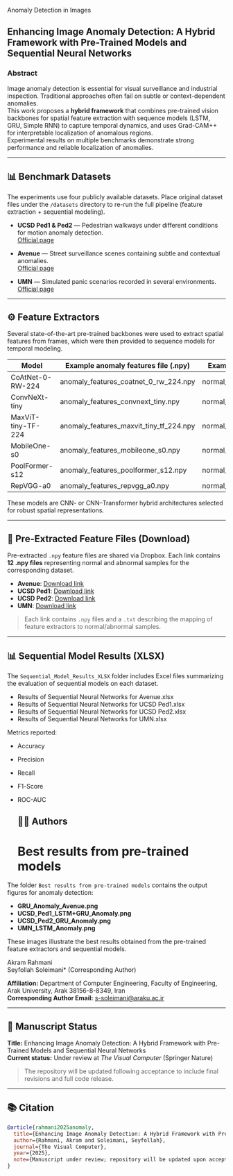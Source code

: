  Anomaly Detection in Images  
## Enhancing Image Anomaly Detection: A Hybrid Framework with Pre-Trained Models and Sequential Neural Networks

### Abstract
Image anomaly detection is essential for visual surveillance and industrial inspection. Traditional approaches often fail on subtle or context-dependent anomalies.  
This work proposes a **hybrid framework** that combines pre-trained vision backbones for spatial feature extraction with sequence models (LSTM, GRU, Simple RNN) to capture temporal dynamics, and uses Grad-CAM++ for interpretable localization of anomalous regions.  
Experimental results on multiple benchmarks demonstrate strong performance and reliable localization of anomalies.

---

## 📊 Benchmark Datasets
The experiments use four publicly available datasets. Place original dataset files under the `/datasets` directory to re-run the full pipeline (feature extraction + sequential modeling).

- **UCSD Ped1 & Ped2** — Pedestrian walkways under different conditions for motion anomaly detection.  
  [Official page](http://www.svcl.ucsd.edu/projects/anomaly/dataset.htm)

- **Avenue** — Street surveillance scenes containing subtle and contextual anomalies.  
  [Official page](https://cs-people.bu.edu/hamed/avenue_dataset.html)

- **UMN** — Simulated panic scenarios recorded in several environments.  
  [Official page](https://mha.cs.umn.edu/Movies/UMN_Anomaly_Detection.html)

---

## ⚙️ Feature Extractors
Several state-of-the-art pre-trained backbones were used to extract spatial features from frames, which were then provided to sequence models for temporal modeling.

| Model | Example anomaly features file (.npy) | Example normal features file (.npy) |
|-------|--------------------------------------|-------------------------------------|
| CoAtNet-0-RW-224 | anomaly_features_coatnet_0_rw_224.npy | normal_features_coatnet_0_rw_224.npy |
| ConvNeXt-tiny | anomaly_features_convnext_tiny.npy | normal_features_convnext_tiny.npy |
| MaxViT-tiny-TF-224 | anomaly_features_maxvit_tiny_tf_224.npy | normal_features_maxvit_tiny_tf_224.npy |
| MobileOne-s0 | anomaly_features_mobileone_s0.npy | normal_features_mobileone_s0.npy |
| PoolFormer-s12 | anomaly_features_poolformer_s12.npy | normal_features_poolformer_s12.npy |
| RepVGG-a0 | anomaly_features_repvgg_a0.npy | normal_features_repvgg_a0.npy |

These models are CNN- or CNN–Transformer hybrid architectures selected for robust spatial representations.

---

## 📁 Pre-Extracted Feature Files (Download)
Pre-extracted `.npy` feature files are shared via Dropbox. Each link contains **12 .npy files** representing normal and abnormal samples for the corresponding dataset.

- **Avenue**: [Download link](https://www.dropbox.com/scl/fo/uvj2i4kaqnj425rb232vt/ADTsWLQjx-Fi-eJ9C7c9cVg?rlkey=02g9u1c5ejkhi2umk0pbs96fc&st=be1ubtml&dl=0)  
- **UCSD Ped1**: [Download link](https://www.dropbox.com/scl/fo/j5zya2mz4xfqyqqgv7wac/AFxVNsxkhfVwjyf3jQuEQuM?rlkey=1ge2yikbbpw8a7smwbq63p3if&st=172oj2nx&dl=0)  
- **UCSD Ped2**: [Download link](https://www.dropbox.com/scl/fo/lbse8zt94o24i8fyvnkd2/AMA66KNLLDbxFt3ij4EuLco?rlkey=09m8m0tygstpzow3b0n5uj5jk&st=oe274j3o&dl=0)  
- **UMN**: [Download link](https://www.dropbox.com/scl/fo/095z706yk3rzhg6wd0yxa/ABbDGuAP4xsA9AMyyrRP8s0?rlkey=1ulqi6z9vzoqjxdnyqkqdazi2&st=9ieth52p&dl=0)  

> Each link contains `.npy` files and a `.txt` describing the mapping of feature extractors to normal/abnormal samples.

---

## 📊 Sequential Model Results (XLSX)
The `Sequential_Model_Results_XLSX` folder includes Excel files summarizing the evaluation of sequential models on each dataset.

- Results of Sequential Neural Networks for Avenue.xlsx  
- Results of Sequential Neural Networks for UCSD Ped1.xlsx  
- Results of Sequential Neural Networks for UCSD Ped2.xlsx  
- Results of Sequential Neural Networks for UMN.xlsx  

Metrics reported:

- Accuracy  
- Precision  
- Recall  
- F1-Score  
- ROC-AUC
  ## 👩‍💻 Authors

  # Best results from pre-trained models

The folder `Best results from pre-trained models` contains the output figures for anomaly detection:

- **GRU_Anomaly_Avenue.png**
- **UCSD_Ped1_LSTM+GRU_Anomaly.png**
- **UCSD_Ped2_GRU_Anomaly.png**
- **UMN_LSTM_Anomaly.png**

These images illustrate the best results obtained from the pre-trained feature extractors and sequential models.

Akram Rahmani  
Seyfollah Soleimani* (Corresponding Author)  

**Affiliation:** Department of Computer Engineering, Faculty of Engineering, Arak University, Arak 38156-8-8349, Iran  
**Corresponding Author Email:** s-soleimani@araku.ac.ir

---

## 📜 Manuscript Status
**Title:** Enhancing Image Anomaly Detection: A Hybrid Framework with Pre-Trained Models and Sequential Neural Networks  
**Current status:** Under review at *The Visual Computer* (Springer Nature)  
> The repository will be updated following acceptance to include final revisions and full code release.

---

## 📚 Citation
```bibtex
@article{rahmani2025anomaly,
  title={Enhancing Image Anomaly Detection: A Hybrid Framework with Pre-Trained Models and Sequential Neural Networks},
  author={Rahmani, Akram and Soleimani, Seyfollah},
  journal={The Visual Computer},
  year={2025},
  note={Manuscript under review; repository will be updated upon acceptance. DOI: 10.5281/zenodo.17362656}
}

